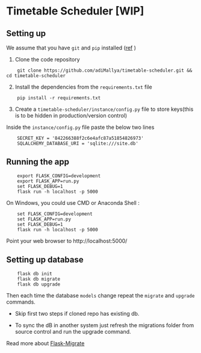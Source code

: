 # Timetable Scheduler [WIP]

## Setting up 

We assume that you have `git` and `pip` installed ([ref](https://packaging.python.org/guides/installing-using-linux-tools/#arch-linux) )

1. Clone the code repository 
```
    git clone https://github.com/adiMallya/timetable-scheduler.git && cd timetable-scheduler
```
2. Install the dependencies from the `requirements.txt` file
```
    pip install -r requirements.txt
```
3. Create a `timetable-scheduler/instance/config.py` file to store keys(this is to be hidden in production/version control)

Inside the `instance/config.py` file paste the below two lines
```
    SECRET_KEY = '842266388f2c6e4afc87a51854826973'
    SQLALCHEMY_DATABASE_URI = 'sqlite:///site.db'
```

## Running the app

```
    export FLASK_CONFIG=development
    export FLASK_APP=run.py
    set FLASK_DEBUG=1
    flask run -h localhost -p 5000
```
On Windows, you could use CMD or Anaconda Shell :

```
    set FLASK_CONFIG=development
    set FLASK_APP=run.py
    set FLASK_DEBUG=1
    flask run -h localhost -p 5000
```
Point your web browser to http://localhost:5000/



## Setting up database

```
    flask db init 
    flask db migrate
    flask db upgrade
```

Then each time the database ```models``` change repeat the ```migrate``` and ```upgrade``` commands.

- Skip first two steps if cloned repo has existing db.

- To sync the dB in another system just refresh the migrations folder from source control and run the upgrade command.

Read more about [Flask-Migrate](https://qxf2.com/blog/database-migration-flask-migrate/)